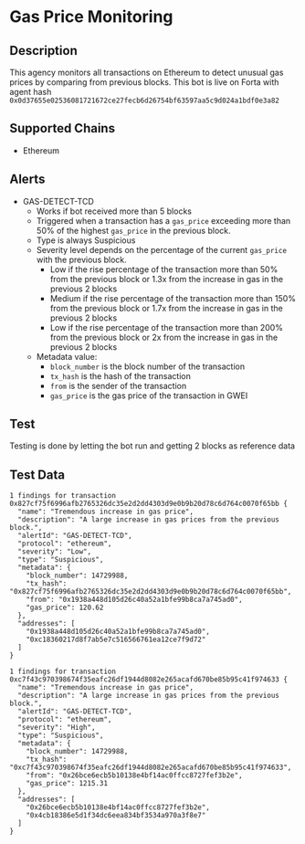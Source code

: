 # Gas Price Monitoring

## Description

This agency monitors all transactions on Ethereum to detect unusual gas prices by comparing from previous blocks. This bot is live on Forta with agent hash `0x0d37655e02536081721672ce27fecb6d26754bf63597aa5c9d024a1bdf0e3a82`

## Supported Chains

- Ethereum

## Alerts

- GAS-DETECT-TCD
  - Works if bot received more than 5 blocks
  - Triggered when a transaction has a `gas_price` exceeding more than 50% of the highest `gas_price` in the previous block.
  - Type is always Suspicious
  - Severity level depends on the percentage of the current `gas_price` with the previous block.
    - Low if the rise percentage of the transaction more than 50% from the previous block or 1.3x from the increase in gas in the previous 2 blocks
    - Medium if the rise percentage of the transaction more than 150% from the previous block or 1.7x from the increase in gas in the previous 2 blocks
    - Low if the rise percentage of the transaction more than 200% from the previous block or 2x from the increase in gas in the previous 2 blocks
  - Metadata value:
    - `block_number` is the block number of the transaction
    - `tx_hash` is the hash of the transaction
    - `from` is the sender of the transaction
    - `gas_price` is the gas price of the transaction in GWEI

## Test
Testing is done by letting the bot run and getting 2 blocks as reference data

## Test Data
```
1 findings for transaction 0x827cf75f6996afb2765326dc35e2d2dd4303d9e0b9b20d78c6d764c0070f65bb {
  "name": "Tremendous increase in gas price",
  "description": "A large increase in gas prices from the previous block.",
  "alertId": "GAS-DETECT-TCD",
  "protocol": "ethereum",
  "severity": "Low",
  "type": "Suspicious",
  "metadata": {
    "block_number": 14729988,
    "tx_hash": "0x827cf75f6996afb2765326dc35e2d2dd4303d9e0b9b20d78c6d764c0070f65bb",
    "from": "0x1938a448d105d26c40a52a1bfe99b8ca7a745ad0",
    "gas_price": 120.62
  },
  "addresses": [
    "0x1938a448d105d26c40a52a1bfe99b8ca7a745ad0",
    "0xc18360217d8f7ab5e7c516566761ea12ce7f9d72"
  ]
}
```
```
1 findings for transaction 0xc7f43c970398674f35eafc26df1944d8082e265acafd670be85b95c41f974633 {
  "name": "Tremendous increase in gas price",
  "description": "A large increase in gas prices from the previous block.",
  "alertId": "GAS-DETECT-TCD",
  "protocol": "ethereum",
  "severity": "High",
  "type": "Suspicious",
  "metadata": {
    "block_number": 14729988,
    "tx_hash": "0xc7f43c970398674f35eafc26df1944d8082e265acafd670be85b95c41f974633",
    "from": "0x26bce6ecb5b10138e4bf14ac0ffcc8727fef3b2e",
    "gas_price": 1215.31
  },
  "addresses": [
    "0x26bce6ecb5b10138e4bf14ac0ffcc8727fef3b2e",
    "0x4cb18386e5d1f34dc6eea834bf3534a970a3f8e7"
  ]
}
```

